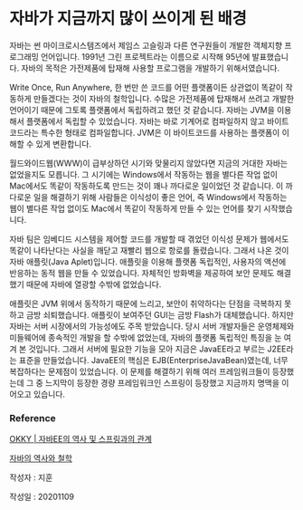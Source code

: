# 자바가 지금까지 많이 쓰이게 된 배경

자바는 썬 마이크로시스템즈에서 제임스 고슬링과 다른 연구원들이 개발한 객체지향 프로그래밍 언어입니다. 1991년 그린 프로젝트라는 이름으로 시작해 95년에 발표했습니다. 자바의 목적은 가전제품에 탑재해 사용할 프로그램을 개발하기 위해서였습니다.

Write Once, Run Anywhere, 한 번만 쓴 코드를 어떤 플랫폼이든 상관없이 똑같이 작동하게 만들겠다는 것이 자바의 철학입니다. 수많은 가전제품에 탑재해서 쓰려고 개발한 언어이기 때문에 그토록 플랫폼에서 독립하려고 했던 것 같습니다. 자바는 JVM을 이용해서 플랫폼에서 독립할 수 있었습니다. 자바는 바로 기계어로 컴파일하지 않고 바이트코드라는 특수한 형태로 컴파일합니다. JVM은 이 바이트코드를 사용하는 플랫폼이 이해할 수 있게 변환합니다.

월드와이드웹(WWW)이 급부상하던 시기와 맞물리지 않았다면 지금의 거대한 자바는 없었을지도 모릅니다. 그 시기에는 Windows에서 작동하는 웹을 별다른 작업 없이 Mac에서도 똑같이 작동하도록 만드는 것이 꽤나 까다로운 일이었던 것 같습니다. 이 까다로운 일을 해결하기 위해 사람들은 이식성이 좋은 언어, 즉 Windows에서 작동하는 웹이 별다른 작업 없이도 Mac에서 똑같이 작동하게 만들 수 있는 언어를 찾기 시작했습니다.

자바 팀은 임베디드 시스템을 제어할 코드를 개발할 때 겪었던 이식성 문제가 웹에서도 똑같이 나타난다는 사실을 깨닫고 재빨리 웹으로 항로를 돌렸습니다. 그래서 나온 것이 자바 애플릿(Java Aplet)입니다. 애플릿을 이용해 플랫폼 독립적인, 사용자의 액션에 반응하는 동적 웹을 만들 수 있었습니다. 자체적인 방화벽을 제공하여 보안 문제도 해결했기 때문에 자바에 열광할 수밖에 없었습니다.

애플릿은 JVM 위에서 동작하기 때문에 느리고, 보안이 취약하다는 단점을 극복하지 못하고 금방 쇠퇴했습니다. 애플릿이 보여주던  GUI는 금방 Flash가 대체했습니다. 하지만 자바는 서버 시장에서의 가능성에도 주목 받았습니다. 당시 서버 개발자들은 운영체제와 미들웨어에 종속적인 개발을 할 수밖에 없었는데, 자바의 플랫폼 독립적인 특징을 눈 여겨 본 것입니다. 그래서 서버에 필요한 기능을 모아 지금은 JavaEE라고 부르는 J2EE라는 표준을 만들었습니다. JavaEE의 핵심은 EJB(EnterpriseJavaBean)였는데, 너무 복잡하다는 문제점이 있었습니다. 이 문제를 해결하기 위해 여러 프레임워크들이 등장했는데 그 중 느지막이 등장한 경량 프레임워크인 스프링이 등장했고 지금까지 명맥을 이어오고 있습니다.

### Reference

[OKKY | 자바EE의 역사 및 스프링과의 관계](https://okky.kr/article/415474)

[자바의 역사와 철학](https://www.holaxprogramming.com/2017/08/16/java-history/)



작성자 : 지훈

작성일 : 20201109